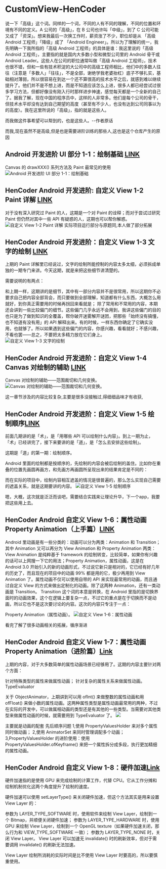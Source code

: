 # CustomView-HenCoder
说一下「高级」这个词。同样的一个词，不同的人有不同的理解，不同的位置和环境有不同的定义。A 公司的「高级」，在 B 公司也许叫「中级」，到了 C 公司可能又成了「资深」。想来我最后一次换工作时，薪资涨了不少，职位却是从 「高级 Android 工程师」「降级」成了 「Android Engineer」。所以为了理解的统一，我先明确一下我所指的「高级 Android 工程师」的具体是谁：我这里说的「高级 Android 工程师」，主要指的就是国内大多数小型和微型公司里的 Android 骨干或 Android Leader。这些人在公司的职位通常叫做「高级 Android 工程师」，技术也很不错，但和一些有技术积淀的大公司中的高级工程师相比，他们中的多数人往往（注意是「多数人」「往往」，不是全部，谢绝学我老婆抬杠）底子不够扎实，基础相对薄弱，所以很容易在到达一个还不算很高的技术水平之后，就感到难以继续提升了。他们并不是不想上进，而是不知道应该怎么上进，很多人都已经尝试过很多学习方法，但都好像没有刚入行时那样进步神速，感觉每天都是一个全新的自己了。据我了解，现在中国的程序员中，这样的人非常多。他们是每个公司的骨干，但技术水平却没有达到自己期望的高度（甚至有不少人，也没有达到公司同事以为的高度）。我在这里所说的「高级」，指的就是这些人。

而我做这件事希望可以帮到的，也是这些人。--作者原话

而我,现在虽然不是高级,但是也是需要进阶训练的那些人,这也是这个仓库产生的原因

## Android 开发进阶 UI 部分 1-1：绘制基础 [LINK](http://hencoder.com/ui-1-1/)
Canvas 的 drawXXX() 系列方法及 Paint 最常见的使用
![Android 开发进阶 UI 部分 1-1：绘制基础](https://github.com/TIL-MICE/CustomView-HenCoder/blob/master/PracticeDraw1-master/images/preview_after.png)

## HenCoder Android 开发进阶: 自定义 View 1-2 Paint 详解 [LINK](http://hencoder.com/ui-1-2/)
对于没有深入研究过 Paint 的人，这期是一个对 Paint 的诠释；而对于尝试过研究 Paint 但仍然对其中一些 API 有疑惑的人，这期也可以帮你解惑。
![自定义 View 1-2 Paint 详解](https://github.com/TIL-MICE/CustomView-HenCoder/blob/master/PracticeDraw2-master/images/preview_after.png)
实际项目运行部分与原题同,本人做了部分拓展

## HenCoder Android 开发进阶：自定义 View 1-3 文字的绘制 [LINK](http://hencoder.com/ui-1-3/)
上期的 Paint 详解里已经说过，文字的绘制所能控制的内容太多太细，必须拆成单独的一期专门来讲。今天这期，就是来把这些细节讲清楚的。

需要说明的有两点：

和上期一样，这期讲的是细节，其中有一部分内容并不是很常用，所以这期你不必要求自己把内容全部背会，而只要做到全部理解，知道都有什么东西，大概怎么用就好，到你真正需要用的时候再拐回来看就是；
除了常用和不常用的内容，本期还会讲到一些比较偏门的细节。这些偏门几乎永远不会用到，我讲这些偏门的目的也只是为了做到知识的全覆盖，帮你破开迷雾解开谜团，把那些「始终没有搞懂，也不知道有没有用」的 API 解释出来。有的时候，一样东西你确定了它确实没用，也就够了。所以如果遇到这些偏门的内容，你感兴趣，看看就好；不感兴趣，不看也罢——总之，不要把太多精力放在它们身上。
![自定义 View 1-3 文字的绘制](https://github.com/TIL-MICE/CustomView-HenCoder/blob/master/PracticeDraw3-master/images/preview_after.png)

## HenCoder Android 开发进阶：自定义 View 1-4 Canvas 对绘制的辅助 [LINK](http://hencoder.com/ui-1-4/)
Canvas 对绘制的辅助——范围裁切和几何变换。
![Canvas 对绘制的辅助——范围裁切和几何变换。](https://github.com/TIL-MICE/CustomView-HenCoder/blob/master/PracticeDraw4-master/images/preview_after.png)

这一章节涉及的内容比较复杂,主要是很多没接触过,得细细品味才有收获,

## HenCoder Android 开发进阶：自定义 View 1-5 绘制顺序[LINK](http://hencoder.com/ui-1-5/)
前面几期讲的是「术」，是「用哪些 API 可以绘制什么内容」。到上一期为止，「术」已经讲完了，接下来要讲的是「道」，是「怎么去安排这些绘制」。

这期是「道」的第一期：绘制顺序。

Android 里面的绘制都是按顺序的，先绘制的内容会被后绘制的盖住。比如你在重叠的位置先画圆再画方，和先画方再画圆所呈现出来的结果肯定是不同的：

而在实际的项目中，绘制内容相互遮盖的情况是很普遍的，那么怎么实现自己需要的遮盖关系，就是这期要讲的内容。
![自定义 View 1-5 绘制顺序](https://github.com/TIL-MICE/CustomView-HenCoder/blob/master/PracticeDraw5-master/images/preview_after.png)

嗯，大概，这次就是泛泛而谈吧，需要结合实践来让理论升华，下一个app，我要把这些用上去。

## HenCoder Android 自定义 View 1-6：属性动画 Property Animation（上手篇）[LINK](http://hencoder.com/ui-1-6/)
 Android 里动画是有一些分类的：动画可以分为两类：Animation 和 Transition；其中 Animation 又可以再分为 View Animation 和 Property Animation 两类： View Animation 是纯粹基于 framework 的绘制转变，比较简单，如果你有兴趣的话可以上网搜一下它的用法；Property Animation，属性动画，这是在 Android 3.0 开始引入的新的动画形式，不过说它新只是相对的，它已经有好几年的历史了，而且现在的项目中的动画 99% 都是用的它，极少再用到 View Animation 了。属性动画不仅可以使用自带的 API 来实现最常用的动画，而且通过自定义 View 的方式来做出定制化的动画。除了这两种 Animation，还有一类动画是 Transition。 Transition 这个词的本意是转换，在 Android 里指的是切换界面时的动画效果，这个在逻辑上要复杂一点，不过它的重点是在于切换而不是动画，所以它也不是这次要讨论的内容。这次的内容只专注于一点：

Property Animation（属性动画）。
![自定义 View 1-6：属性动画](https://github.com/TIL-MICE/CustomView-HenCoder/blob/master/PracticeDraw6-master/images/preview_after.png)

看完了解了很多动画相关的拓展，循序渐进

## HenCoder Android 自定义 View 1-7：属性动画 Property Animation（进阶篇）[Link](http://hencoder.com/ui-1-7/)
上期的内容，对于大多数简单的属性动画场景已经够用了。这期的内容主要针对两个方面：

针对特殊类型的属性来做属性动画；
针对复杂的属性关系来做属性动画。
TypeEvaluator

关于 ObjectAnimator，上期讲到可以用 ofInt() 来做整数的属性动画和用 ofFloat() 来做小数的属性动画。这两种属性类型是属性动画最常用的两种，不过在实际的开发中，可以做属相动画的类型还是有其他的一些类型。当需要对其他类型来做属性动画的时候，就需要用到 TypeEvaluator 了。
![](https://github.com/TIL-MICE/CustomView-HenCoder/blob/master/PracticeDraw7-master/images/preview_after.png)

主要就是动画的配套 先后顺序问题
1,使用 PropertyValuesHolder 来对多个属性同时做动画；
2,使用 AnimatorSet 来同时管理调配多个动画；
3,PropertyValuesHolder 的进阶使用：使用 PropertyValuesHolder.ofKeyframe() 来把一个属性拆分成多段，执行更加精细的属性动画。

## HenCoder Android 自定义 View 1-8：硬件加速[Link](http://hencoder.com/ui-1-8/)
硬件加速指的是使用 GPU 来完成绘制的计算工作，代替 CPU。它从工作分摊和绘制机制优化这两个角度提升了绘制的速度。

硬件加速可以使用 setLayerType() 来关闭硬件加速，但这个方法其实是用来设置 View Layer 的：

参数为 LAYER_TYPE_SOFTWARE 时，使用软件来绘制 View Layer，绘制到一个 Bitmap，并顺便关闭硬件加速；
参数为 LAYER_TYPE_HARDWARE 时，使用 GPU 来绘制 View Layer，绘制到一个 OpenGL texture（如果硬件加速关闭，那么行为和 VIEW_TYPE_SOFTWARE 一致）；
参数为 LAYER_TYPE_NONE 时，关闭 View Layer。
View Layer 可以加速无 invalidate() 时的刷新效率，但对于需要调用 invalidate() 的刷新无法加速。

View Layer 绘制所消耗的实际时间是比不使用 View Layer 时要高的，所以要慎重使用。

